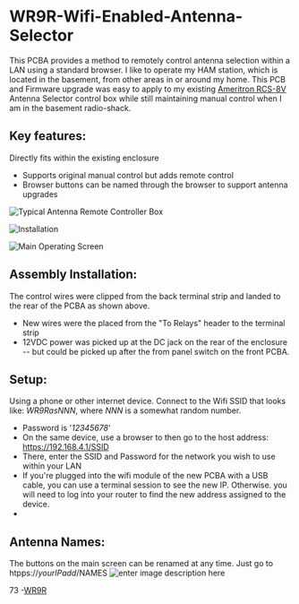 
# WR9R-Wifi-Enabled-Antenna-Selector
This PCBA provides a method to remotely control antenna selection within a LAN using a standard browser.  I like to operate my HAM station, which is located in the basement, from other areas in or around my home.  This PCB and Firmware upgrade was easy to apply to my existing [Ameritron RCS-8V](https://mfjenterprises.com/products/rcs-8v) Antenna Selector control box while still maintaining manual control when I am in the basement radio-shack. 

## Key features:

 Directly fits within the existing enclosure
- Supports original manual control but adds remote control
- Browser buttons can be named through the browser to support antenna upgrades

![Typical Antenna Remote Controller Box](https://imgur.com/vl0tTJB.jpg)

![Installation](https://imgur.com/1aA2Qp5.jpg)

![Main Operating Screen](https://imgur.com/COa3D5a.jpg)

## Assembly Installation:

 The control wires were clipped from the back terminal strip and landed to the rear of the PCBA as shown above.
- New wires were the placed from the "To Relays" header to the terminal strip
- 12VDC power was picked up at the DC jack on the rear of the enclosure -- but could be picked up after the from panel switch on the front PCBA.

## Setup:

 Using a phone or other internet device. Connect to the Wifi SSID that looks like:  *WR9RasNNN*,  where *NNN* is a somewhat random number.
- Password is '*12345678*'
- On the same device, use a browser to then go to the host address:  https://192.168.4.1/SSID
- There, enter the SSID and Password for the network you wish to use within your LAN
- If you're plugged into the wifi module of the new PCBA with a USB cable, you can use a terminal session to see the new IP.  Otherwise. you will need to log into your router to find the new address assigned to the device.
- 
## Antenna Names:
The buttons on the main screen can be renamed at any time. Just go to htpps://*yourIPadd*/NAMES
![enter image description here](https://imgur.com/sdjbDu8.jpg)

73
-[WR9R](http://wr9r.com/)

